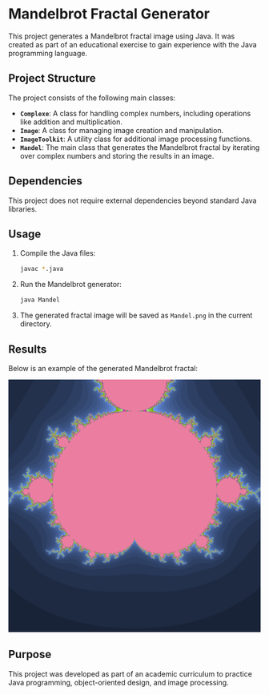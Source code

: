 # Mandelbrot Fractal Generator

This project generates a Mandelbrot fractal image using Java. It was created as part of an educational exercise to gain experience with the Java programming language.

## Project Structure

The project consists of the following main classes:

- **`Complexe`**: A class for handling complex numbers, including operations like addition and multiplication.
- **`Image`**: A class for managing image creation and manipulation.
- **`ImageToolkit`**: A utility class for additional image processing functions.
- **`Mandel`**: The main class that generates the Mandelbrot fractal by iterating over complex numbers and storing the results in an image.

## Dependencies

This project does not require external dependencies beyond standard Java libraries.

## Usage

1. Compile the Java files:
   ```sh
   javac *.java
   ```
2. Run the Mandelbrot generator:
   ```sh
   java Mandel
   ```
3. The generated fractal image will be saved as `Mandel.png` in the current directory.

## Results

Below is an example of the generated Mandelbrot fractal:

![Mandelbrot Fractal](./Mandel.png)

## Purpose

This project was developed as part of an academic curriculum to practice Java programming, object-oriented design, and image processing.


